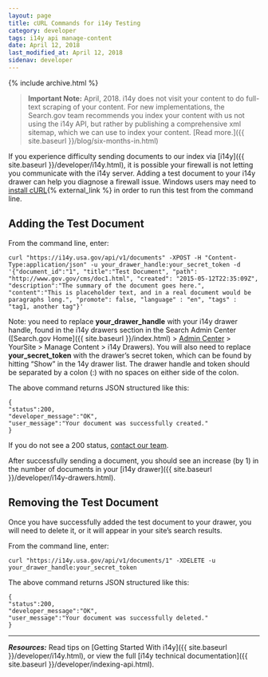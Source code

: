 ```yaml
---
layout: page
title: cURL Commands for i14y Testing
category: developer
tags: i14y api manage-content
date: April 12, 2018
last_modified_at: April 12, 2018
sidenav: developer
---
```


{% include archive.html %}

> **Important Note:** April, 2018. i14y does not visit your content to do full-text scraping of your content. For new implementations, the Search.gov team recommends you index your content with us not using the i14y API, but rather by publishing a comprehensive xml sitemap, which we can use to index your content. [Read more.]({{ site.baseurl }}/blog/six-months-in.html)

If you experience difficulty sending documents to our index via [i14y]({{ site.baseurl }}/developer/i14y.html), it is possible your firewall is not letting you communicate with the i14y server. Adding a test document to your i14y drawer can help you diagnose a firewall issue.
Windows users may need to [install cURL](https://curl.haxx.se/download.html){% external_link %} in order to run this test from the command line.

## Adding the Test Document

From the command line, enter:

```
curl "https://i14y.usa.gov/api/v1/documents" -XPOST -H "Content-Type:application/json" -u your_drawer_handle:your_secret_token -d '{"document_id":"1", "title":"Test Document", "path": "http://www.gov.gov/cms/doc1.html", "created": "2015-05-12T22:35:09Z", "description":"The summary of the document goes here.", "content":"This is placeholder text, and in a real document would be paragraphs long.", "promote": false, "language" : "en", "tags" : "tag1, another tag"}'
```

Note: you need to replace **your_drawer_handle** with your i14y drawer handle, found in the i14y drawers section in the Search Admin Center ([Search.gov Home]({{ site.baseurl }}/index.html) > [Admin Center](https://search.usa.gov/sites/) > YourSite > Manage Content > i14y Drawers). You will also need to replace **your_secret_token** with the drawer’s secret token, which can be found by hitting “Show” in the 14y drawer list. The drawer handle and token should be separated by a colon (:) with no spaces on either side of the colon.

The above command returns JSON structured like this:

```
{
"status":200,
"developer_message":"OK",
"user_message":"Your document was successfully created."
}
```

If you do not see a 200 status, [contact our team](mailto:search@support.digitalgov.gov).

After successfully sending a document, you should see an increase (by 1) in the number of documents in your [i14y drawer]({{ site.baseurl }}/developer/i14y-drawers.html).

## Removing the Test Document

Once you have successfully added the test document to your drawer, you will need to delete it, or it will appear in your site’s search results.

From the command line, enter:

```
curl "https://i14y.usa.gov/api/v1/documents/1" -XDELETE -u your_drawer_handle:your_secret_token
```

The above command returns JSON structured like this:

```
{
"status":200,
"developer_message":"OK",
"user_message":"Your document was successfully deleted."
}
```

---

***Resources:*** Read tips on [Getting Started With i14y]({{ site.baseurl }}/developer/i14y.html), or view the full [i14y technical documentation]({{ site.baseurl }}/developer/indexing-api.html).
